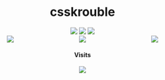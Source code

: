 <h1 align="center">csskrouble</h1>

<div align="center">
  <img src="https://img.shields.io/badge/TypeScript-000000?style=for-the-badge&logo=TypeScript&logoColor=white"/> <img src="https://img.shields.io/badge/Lua-000000?style=for-the-badge&logo=Lua&logoColor=white"/> <img src="https://img.shields.io/badge/Kotlin-000000?style=for-the-badge&logo=Kotlin&logoColor=white"/>
  
   <div style="display: flex;">
    <div style="flex: 33.33%;">
      <img src="https://wakatime.com/share/@52401d66-a497-4262-ae60-c0a683a7dde3/28b3eb65-14e6-4f0e-ab73-9b2f8b6fdd63.svg"/>
    </div>
    <div style="flex: 33.33%;">
        <a href="https://v-rp.pl"><img src="https://panels.twitch.tv/panel-125233800-image-2e5edc47-b78d-4955-83e6-a47270b87ad1"/></a>
    </div>
    <div style="flex: 33.33%;">
    <img src="https://wakatime.com/share/@52401d66-a497-4262-ae60-c0a683a7dde3/6d97d765-dc5f-4d5f-ba8b-820085b3dd67.svg"/>
    </div>

</div> 


  
  #### Visits
  <img src="https://profile-counter.glitch.me/csskroubledev/count.svg"/>
</div>
